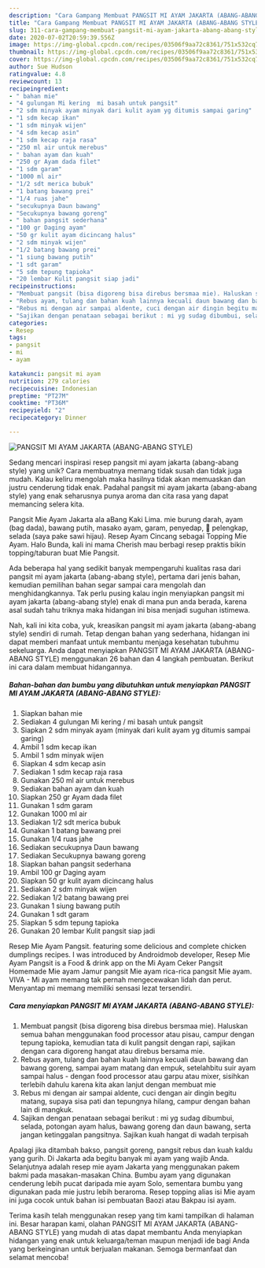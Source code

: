```yaml
---
description: "Cara Gampang Membuat PANGSIT MI AYAM JAKARTA (ABANG-ABANG STYLE) Anti Gagal"
title: "Cara Gampang Membuat PANGSIT MI AYAM JAKARTA (ABANG-ABANG STYLE) Anti Gagal"
slug: 311-cara-gampang-membuat-pangsit-mi-ayam-jakarta-abang-abang-style-anti-gagal
date: 2020-07-02T20:59:39.556Z
image: https://img-global.cpcdn.com/recipes/03506f9aa72c8361/751x532cq70/pangsit-mi-ayam-jakarta-abang-abang-style-foto-resep-utama.jpg
thumbnail: https://img-global.cpcdn.com/recipes/03506f9aa72c8361/751x532cq70/pangsit-mi-ayam-jakarta-abang-abang-style-foto-resep-utama.jpg
cover: https://img-global.cpcdn.com/recipes/03506f9aa72c8361/751x532cq70/pangsit-mi-ayam-jakarta-abang-abang-style-foto-resep-utama.jpg
author: Sue Hudson
ratingvalue: 4.8
reviewcount: 13
recipeingredient:
- " bahan mie"
- "4 gulungan Mi kering  mi basah untuk pangsit"
- "2 sdm minyak ayam minyak dari kulit ayam yg ditumis sampai garing"
- "1 sdm kecap ikan"
- "1 sdm minyak wijen"
- "4 sdm kecap asin"
- "1 sdm kecap raja rasa"
- "250 ml air untuk merebus"
- " bahan ayam dan kuah"
- "250 gr Ayam dada filet"
- "1 sdm garam"
- "1000 ml air"
- "1/2 sdt merica bubuk"
- "1 batang bawang prei"
- "1/4 ruas jahe"
- "secukupnya Daun bawang"
- "Secukupnya bawang goreng"
- " bahan pangsit sederhana"
- "100 gr Daging ayam"
- "50 gr kulit ayam dicincang halus"
- "2 sdm minyak wijen"
- "1/2 batang bawang prei"
- "1 siung bawang putih"
- "1 sdt garam"
- "5 sdm tepung tapioka"
- "20 lembar Kulit pangsit siap jadi"
recipeinstructions:
- "Membuat pangsit (bisa digoreng bisa direbus bersmaa mie). Haluskan semua bahan menggunakan food processor atau pisau, campur dengan tepung tapioka, kemudian tata di kulit pangsit dengan rapi, sajikan dengan cara digoreng hangat atau direbus bersama mie."
- "Rebus ayam, tulang dan bahan kuah lainnya kecuali daun bawang dan bawang goreng, sampai ayam matang dan empuk, setelahbitu suir ayam sampai halus - dengan food processor atau garpu atau mixer, sisihkan terlebih dahulu karena kita akan lanjut dengan membuat mie"
- "Rebus mi dengan air sampai aldente, cuci dengan air dingin begitu matang, supaya sisa pati dan tepungnya hilang, campur dengan bahan lain di mangkuk."
- "Sajikan dengan penataan sebagai berikut : mi yg sudag dibumbui, selada, potongan ayam halus, bawang goreng dan daun bawang, serta jangan ketinggalan pangsitnya. Sajikan kuah hangat di wadah terpisah"
categories:
- Resep
tags:
- pangsit
- mi
- ayam

katakunci: pangsit mi ayam 
nutrition: 279 calories
recipecuisine: Indonesian
preptime: "PT27M"
cooktime: "PT36M"
recipeyield: "2"
recipecategory: Dinner

---
```



![PANGSIT MI AYAM JAKARTA (ABANG-ABANG STYLE)](https://img-global.cpcdn.com/recipes/03506f9aa72c8361/751x532cq70/pangsit-mi-ayam-jakarta-abang-abang-style-foto-resep-utama.jpg)

Sedang mencari inspirasi resep pangsit mi ayam jakarta (abang-abang style) yang unik? Cara membuatnya memang tidak susah dan tidak juga mudah. Kalau keliru mengolah maka hasilnya tidak akan memuaskan dan justru cenderung tidak enak. Padahal pangsit mi ayam jakarta (abang-abang style) yang enak seharusnya punya aroma dan cita rasa yang dapat memancing selera kita.

Pangsit Mie Ayam Jakarta ala aBang Kaki Lima. mie burung darah, ayam (bag dada), bawang putih, masako ayam, garam, penyedap, 📎 pelengkap, selada (saya pake sawi hijau). Resep Ayam Cincang sebagai Topping Mie Ayam. Halo Bunda, kali ini mama Cherish mau berbagi resep praktis bikin topping/taburan buat Mie Pangsit.

Ada beberapa hal yang sedikit banyak mempengaruhi kualitas rasa dari pangsit mi ayam jakarta (abang-abang style), pertama dari jenis bahan, kemudian pemilihan bahan segar sampai cara mengolah dan menghidangkannya. Tak perlu pusing kalau ingin menyiapkan pangsit mi ayam jakarta (abang-abang style) enak di mana pun anda berada, karena asal sudah tahu triknya maka hidangan ini bisa menjadi suguhan istimewa.


Nah, kali ini kita coba, yuk, kreasikan pangsit mi ayam jakarta (abang-abang style) sendiri di rumah. Tetap dengan bahan yang sederhana, hidangan ini dapat memberi manfaat untuk membantu menjaga kesehatan tubuhmu sekeluarga. Anda dapat menyiapkan PANGSIT MI AYAM JAKARTA (ABANG-ABANG STYLE) menggunakan 26 bahan dan 4 langkah pembuatan. Berikut ini cara dalam membuat hidangannya.

<!--inarticleads1-->

##### Bahan-bahan dan bumbu yang dibutuhkan untuk menyiapkan PANGSIT MI AYAM JAKARTA (ABANG-ABANG STYLE):

1. Siapkan  bahan mie
1. Sediakan 4 gulungan Mi kering / mi basah untuk pangsit
1. Siapkan 2 sdm minyak ayam (minyak dari kulit ayam yg ditumis sampai garing)
1. Ambil 1 sdm kecap ikan
1. Ambil 1 sdm minyak wijen
1. Siapkan 4 sdm kecap asin
1. Sediakan 1 sdm kecap raja rasa
1. Gunakan 250 ml air untuk merebus
1. Sediakan  bahan ayam dan kuah
1. Siapkan 250 gr Ayam dada filet
1. Gunakan 1 sdm garam
1. Gunakan 1000 ml air
1. Sediakan 1/2 sdt merica bubuk
1. Gunakan 1 batang bawang prei
1. Gunakan 1/4 ruas jahe
1. Sediakan secukupnya Daun bawang
1. Sediakan Secukupnya bawang goreng
1. Siapkan  bahan pangsit sederhana
1. Ambil 100 gr Daging ayam
1. Siapkan 50 gr kulit ayam dicincang halus
1. Sediakan 2 sdm minyak wijen
1. Sediakan 1/2 batang bawang prei
1. Gunakan 1 siung bawang putih
1. Gunakan 1 sdt garam
1. Siapkan 5 sdm tepung tapioka
1. Gunakan 20 lembar Kulit pangsit siap jadi


Resep Mie Ayam Pangsit. featuring some delicious and complete chicken dumplings recipes. I was introduced by Androidmob developer, Resep Mie Ayam Pangsit is a Food &amp; drink app on the Mi Ayam Ceker Pangsit Homemade Mie ayam Jamur pangsit Mie ayam rica-rica pangsit Mie ayam. VIVA - Mi ayam memang tak pernah mengecewakan lidah dan perut. Menyantap mi memang memiliki sensasi lezat tersendiri. 

<!--inarticleads2-->

##### Cara menyiapkan PANGSIT MI AYAM JAKARTA (ABANG-ABANG STYLE):

1. Membuat pangsit (bisa digoreng bisa direbus bersmaa mie). Haluskan semua bahan menggunakan food processor atau pisau, campur dengan tepung tapioka, kemudian tata di kulit pangsit dengan rapi, sajikan dengan cara digoreng hangat atau direbus bersama mie.
1. Rebus ayam, tulang dan bahan kuah lainnya kecuali daun bawang dan bawang goreng, sampai ayam matang dan empuk, setelahbitu suir ayam sampai halus - dengan food processor atau garpu atau mixer, sisihkan terlebih dahulu karena kita akan lanjut dengan membuat mie
1. Rebus mi dengan air sampai aldente, cuci dengan air dingin begitu matang, supaya sisa pati dan tepungnya hilang, campur dengan bahan lain di mangkuk.
1. Sajikan dengan penataan sebagai berikut : mi yg sudag dibumbui, selada, potongan ayam halus, bawang goreng dan daun bawang, serta jangan ketinggalan pangsitnya. Sajikan kuah hangat di wadah terpisah


Apalagi jika ditambah bakso, pangsit goreng, pangsit rebus dan kuah kaldu yang gurih. Di Jakarta ada begitu banyak mi ayam yang wajib Anda. Selanjutnya adalah resep mie ayam Jakarta yang menggunakan pakem bakmi pada masakan-masakan China. Bumbu ayam yang digunakan cenderung lebih pucat daripada mie ayam Solo, sementara bumbu yang digunakan pada mie justru lebih beraroma. Resep topping alias isi Mie ayam ini juga cocok untuk bahan isi pembuatan Baozi atau Bakpau isi ayam. 

Terima kasih telah menggunakan resep yang tim kami tampilkan di halaman ini. Besar harapan kami, olahan PANGSIT MI AYAM JAKARTA (ABANG-ABANG STYLE) yang mudah di atas dapat membantu Anda menyiapkan hidangan yang enak untuk keluarga/teman maupun menjadi ide bagi Anda yang berkeinginan untuk berjualan makanan. Semoga bermanfaat dan selamat mencoba!
